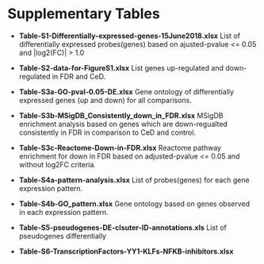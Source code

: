 # Supplementary Tables

- **Table-S1-Differentially-expressed-genes-15June2018.xlsx**
  List of differentially expressed probes(genes) based on ajusted-pvalue <= 0.05 and |log2(FC)| > 1.0
  
  
- **Table-S2-data-for-FigureS1.xlsx**
  List genes up-regulated and down-regulated in FDR and CeD.
  
  
- **Table-S3a-GO-pval-0.05-DE.xlsx**
  Gene ontology of differentially expressed genes (up and down)  for all comparisons.


- **Table-S3b-MSigDB_Consistently_down_in_FDR.xlsx** 
  MSigDB enrichment analysis based on genes which are down-regualted consistently in FDR in comparison to CeD and control.
  
  
- **Table-S3c-Reactome-Down-in-FDR.xlsx**
  Reactome pathway enrichment for down in FDR based on adjusted-pvalue <= 0.05 and without log2FC criteria.   


- **Table-S4a-pattern-analysis.xlsx**
  List of probes(genes) for each gene expression pattern.


- **Table-S4b-GO_pattern.xlsx**
  Gene ontology based on genes observed in each expression pattern. 


- **Table-S5-pseudogenes-DE-clsuter-ID-annotations.xls**
  List of pseudogenes differentially


- **Table-S6-TranscriptionFactors-YY1-KLFs-NFKB-inhibitors.xlsx**
